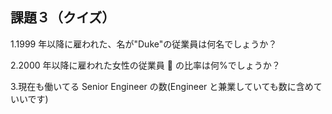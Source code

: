 ## 課題３（クイズ）

1.1999 年以降に雇われた、名が"Duke"の従業員は何名でしょうか？

2.2000 年以降に雇われた女性の従業員  の比率は何%でしょうか？

3.現在も働いてる Senior Engineer の数(Engineer と兼業していても数に含めていいです)
